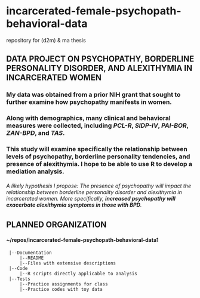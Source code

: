 # incarcerated-female-psychopath-behavioral-data
repository for (d2m) &amp; ma thesis

## DATA PROJECT ON PSYCHOPATHY, BORDERLINE PERSONALITY DISORDER, AND ALEXITHYMIA IN INCARCERATED WOMEN

### My data was obtained from a prior NIH grant that sought to further examine how psychopathy manifests in women.

### Along with demographics, many clinical and behavioral measures were collected, including _PCL-R_, _SIDP-IV_, _PAI-BOR_, _ZAN-BPD_, and _TAS_.

### This study will examine specifically the relationship between levels of psychopathy, borderline personality tendencies, and presence of alexithymia. I hope to be able to use R to develop a mediation analysis.

###### A likely hypothesis I propose: The presence of psychopathy will impact the relationship between borderline personality disorder and alexithymia in incarcerated women. More specifically, **increased psychopathy will exacerbate alexithymia symptoms in those with BPD**.

## PLANNED ORGANIZATION
#### ~/repos/incarcerated-female-psychopath-behavioral-data1
     |--Documentation
         |--README
         |--Files with extensive descriptions
     |--Code
         |--R scripts directly applicable to analysis
     |--Tests
         |--Practice assignments for class
         |--Practice codes with toy data
